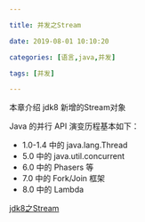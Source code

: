 ```yaml
---

title: 并发之Stream

date: 2019-08-01 10:10:20

categories: [语言,java,并发]

tags: [并发]

---
```


本章介绍 jdk8 新增的Stream对象 

<!--more-->



Java 的并行 API 演变历程基本如下：

- 1.0-1.4 中的 java.lang.Thread
- 5.0 中的 java.util.concurrent
- 6.0 中的 Phasers 等
- 7.0 中的 Fork/Join 框架
- 8.0 中的 Lambda

[jdk8之Stream](https://www.ibm.com/developerworks/cn/java/j-lo-java8streamapi/index.html)